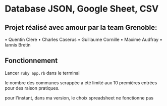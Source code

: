 

# Database JSON, Google  Sheet, CSV


## Projet réalisé avec amour par la team Grenoble:

• Quentin Clere
• Charles Caserus
• Guillaume Cornille
• Maxime Audfray
• Iannis Bretin

## Fonctionnement

Lancer `ruby app.rb` dans le terminal

le nombre des communes scrappée a été limité aux 10 premières entrées pour des raison pratiques.

pour l'instant, dans ma version, le choix spreadsheet ne fonctionne pas
